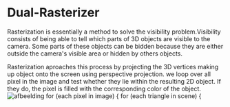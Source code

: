 # Dual-Rasterizer

Rasterization is essentially a method to solve the visibility problem.Visibility consists of being able to tell 
which parts of 3D objects are visible to the camera. Some parts of these objects can be bidden because they are 
either outside the camera's visible area or hidden by others objects.

Rasterization aproaches this process by projecting the 3D vertices making up object onto the screen using perspective projection. 
we loop over all pixel in the image and test whether they lie within the resulting 2D object. If they do, the pixel is filled with the 
corresponding color of the object.
![afbeelding](https://user-images.githubusercontent.com/84324141/199485311-3179ab1d-b2cf-4889-bf4e-db20e80331e7.png)
for (each pixel in image) { 
    for (each triangle in scene) { 
 
